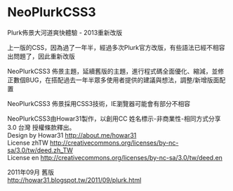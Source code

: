 NeoPlurkCSS3
============

Plurk佈景大河道爽快體驗 - 2013重新改版

上一版的CSS，因為過了一年半，經過多次Plurk官方改版，有些語法已經不相容出問題了，因此重新改版

NeoPlurkCSS3 佈景主題，延續舊版的主題，進行程式碼全面優化、縮減，並修正數個BUG，在搭配過去一年半眾多使用者提供的建議與想法，調整/新增版面配置

NeoPlurkCSS3 佈景採用CSS3技術，IE瀏覽器可能會有部分不相容

NeoPlurkCSS3由Howar31製作，以創用CC 姓名標示-非商業性-相同方式分享 3.0 台灣 授權條款釋出。<br>
Design by Howar31    http://about.me/howar31<br>
License zhTW         http://creativecommons.org/licenses/by-nc-sa/3.0/tw/deed.zh_TW<br>
License en           http://creativecommons.org/licenses/by-nc-sa/3.0/tw/deed.en<br>

2011年09月 舊版<br>
http://howar31.blogspot.tw/2011/09/plurk.html
